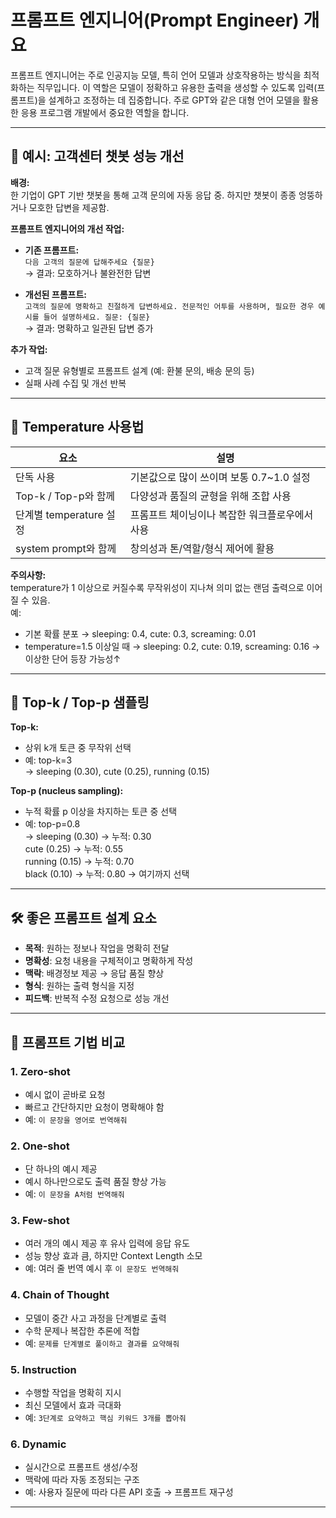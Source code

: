 # 프롬프트 엔지니어(Prompt Engineer) 개요

프롬프트 엔지니어는 주로 인공지능 모델, 특히 언어 모델과 상호작용하는 방식을 최적화하는 직무입니다. 이 역할은 모델이 정확하고 유용한 출력을 생성할 수 있도록 입력(프롬프트)을 설계하고 조정하는 데 집중합니다. 주로 GPT와 같은 대형 언어 모델을 활용한 응용 프로그램 개발에서 중요한 역할을 합니다.

---

## 📌 예시: 고객센터 챗봇 성능 개선

**배경:**  
한 기업이 GPT 기반 챗봇을 통해 고객 문의에 자동 응답 중. 하지만 챗봇이 종종 엉뚱하거나 모호한 답변을 제공함.

**프롬프트 엔지니어의 개선 작업:**

- **기존 프롬프트:**  
  `다음 고객의 질문에 답해주세요 {질문}`  
  → 결과: 모호하거나 불완전한 답변

- **개선된 프롬프트:**  
  `고객의 질문에 명확하고 친절하게 답변하세요. 전문적인 어투를 사용하며, 필요한 경우 예시를 들어 설명하세요. 질문: {질문}`  
  → 결과: 명확하고 일관된 답변 증가

**추가 작업:**

- 고객 질문 유형별로 프롬프트 설계 (예: 환불 문의, 배송 문의 등)
- 실패 사례 수집 및 개선 반복

---

## 🔧 Temperature 사용법

| 요소 | 설명 |
|------|------|
| 단독 사용 | 기본값으로 많이 쓰이며 보통 0.7~1.0 설정 |
| Top-k / Top-p와 함께 | 다양성과 품질의 균형을 위해 조합 사용 |
| 단계별 temperature 설정 | 프롬프트 체이닝이나 복잡한 워크플로우에서 사용 |
| system prompt와 함께 | 창의성과 톤/역할/형식 제어에 활용 |

**주의사항:**  
temperature가 1 이상으로 커질수록 무작위성이 지나쳐 의미 없는 랜덤 출력으로 이어질 수 있음.  
예:  
- 기본 확률 분포 → sleeping: 0.4, cute: 0.3, screaming: 0.01  
- temperature=1.5 이상일 때 → sleeping: 0.2, cute: 0.19, screaming: 0.16 → 이상한 단어 등장 가능성↑

---

## 🧠 Top-k / Top-p 샘플링

**Top-k:**  
- 상위 k개 토큰 중 무작위 선택  
- 예: top-k=3  
  → sleeping (0.30), cute (0.25), running (0.15)

**Top-p (nucleus sampling):**  
- 누적 확률 p 이상을 차지하는 토큰 중 선택  
- 예: top-p=0.8  
  → sleeping (0.30) → 누적: 0.30  
     cute (0.25) → 누적: 0.55  
     running (0.15) → 누적: 0.70  
     black (0.10) → 누적: 0.80 → 여기까지 선택

---

## 🛠️ 좋은 프롬프트 설계 요소

- **목적**: 원하는 정보나 작업을 명확히 전달
- **명확성**: 요청 내용을 구체적이고 명확하게 작성
- **맥락**: 배경정보 제공 → 응답 품질 향상
- **형식**: 원하는 출력 형식을 지정
- **피드백**: 반복적 수정 요청으로 성능 개선

---

## 🎯 프롬프트 기법 비교

### 1. Zero-shot
- 예시 없이 곧바로 요청
- 빠르고 간단하지만 요청이 명확해야 함
- 예: `이 문장을 영어로 번역해줘`

### 2. One-shot
- 단 하나의 예시 제공
- 예시 하나만으로도 출력 품질 향상 가능
- 예: `이 문장을 A처럼 번역해줘`

### 3. Few-shot
- 여러 개의 예시 제공 후 유사 입력에 응답 유도
- 성능 향상 효과 큼, 하지만 Context Length 소모
- 예: 여러 줄 번역 예시 후 `이 문장도 번역해줘`

### 4. Chain of Thought
- 모델이 중간 사고 과정을 단계별로 출력
- 수학 문제나 복잡한 추론에 적합
- 예: `문제를 단계별로 풀이하고 결과를 요약해줘`

### 5. Instruction
- 수행할 작업을 명확히 지시
- 최신 모델에서 효과 극대화
- 예: `3단계로 요약하고 핵심 키워드 3개를 뽑아줘`

### 6. Dynamic
- 실시간으로 프롬프트 생성/수정
- 맥락에 따라 자동 조정되는 구조
- 예: 사용자 질문에 따라 다른 API 호출 → 프롬프트 재구성

---
